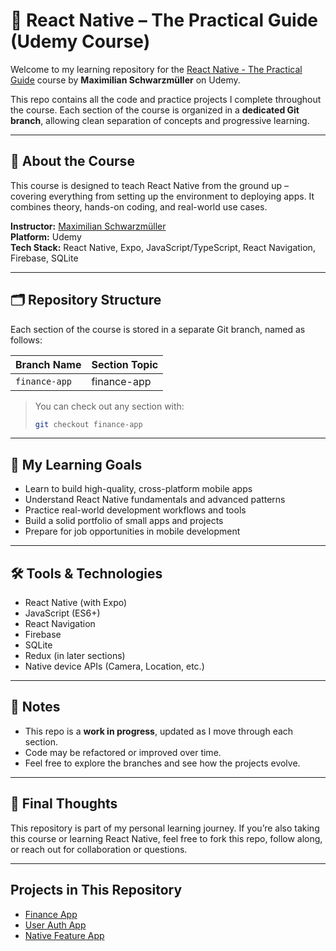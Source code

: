 # 📱 React Native – The Practical Guide (Udemy Course)

Welcome to my learning repository for the [React Native - The Practical Guide](https://www.udemy.com/course/react-native-the-practical-guide/) course by **Maximilian Schwarzmüller** on Udemy.

This repo contains all the code and practice projects I complete throughout the course. Each section of the course is organized in a **dedicated Git branch**, allowing clean separation of concepts and progressive learning.

---

## 🚀 About the Course

This course is designed to teach React Native from the ground up – covering everything from setting up the environment to deploying apps. It combines theory, hands-on coding, and real-world use cases.

**Instructor:** [Maximilian Schwarzmüller](https://academind.com/)  
**Platform:** Udemy  
**Tech Stack:** React Native, Expo, JavaScript/TypeScript, React Navigation, Firebase, SQLite

---

## 🗂️ Repository Structure

Each section of the course is stored in a separate Git branch, named as follows:

| Branch Name | Section Topic |
|-------------|----------------|
| `finance-app` | finance-app  |


> You can check out any section with:
> ```bash
> git checkout finance-app
> ```

---

## 📌 My Learning Goals

- Learn to build high-quality, cross-platform mobile apps
- Understand React Native fundamentals and advanced patterns
- Practice real-world development workflows and tools
- Build a solid portfolio of small apps and projects
- Prepare for job opportunities in mobile development

---

## 🛠️ Tools & Technologies

- React Native (with Expo)
- JavaScript (ES6+)
- React Navigation
- Firebase
- SQLite
- Redux (in later sections)
- Native device APIs (Camera, Location, etc.)

---

## 🧠 Notes

- This repo is a **work in progress**, updated as I move through each section.
- Code may be refactored or improved over time.
- Feel free to explore the branches and see how the projects evolve.

---

## 🎯 Final Thoughts

This repository is part of my personal learning journey. If you’re also taking this course or learning React Native, feel free to fork this repo, follow along, or reach out for collaboration or questions.

---

## Projects in This Repository

- [Finance App](https://github.com/BavteqDoIT/ReactAppTraining/tree/finance-app)
- [User Auth App](https://github.com/BavteqDoIT/ReactAppTraining/tree/user-auth-app)
- [Native Feature App ](https://github.com/BavteqDoIT/ReactAppTraining/tree/native-feature-app)

